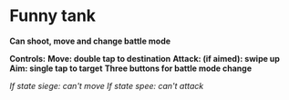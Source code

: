 #  Funny tank

**Can shoot, move and change battle mode**

**Controls:**
**Move: double tap to destination**
**Attack: (if aimed): swipe up**
**Aim: single tap to target**
**Three buttons for battle mode change**

*If state siege: can't move*
*If state spee: can't attack*


